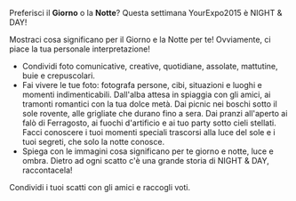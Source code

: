 Preferisci il **Giorno** o la **Notte**? Questa settimana YourExpo2015 è NIGHT & DAY!

Mostraci cosa significano per il Giorno e la Notte per te! Ovviamente, ci piace la tua personale interpretazione!

* Condividi foto comunicative, creative, quotidiane, assolate, mattutine, buie e crepuscolari.
* Fai vivere le tue foto: fotografa persone, cibi, situazioni e luoghi e momenti indimenticabili. Dall'alba attesa in spiaggia con gli amici, ai tramonti romantici con la tua dolce metà. Dai picnic nei boschi sotto il sole rovente, alle grigliate che durano fino a sera. Dai pranzi all'aperto ai falò di Ferragosto, ai fuochi d'artificio e ai tuo party sotto cieli stellati. Facci conoscere i tuoi momenti speciali trascorsi alla luce del sole e i tuoi segreti, che solo la notte conosce.
* Spiega con le immagini cosa significano per te giorno e notte, luce e ombra.
Dietro ad ogni scatto c'è una grande storia di NIGHT & DAY, raccontacela!

Condividi i tuoi scatti con gli amici e raccogli voti.